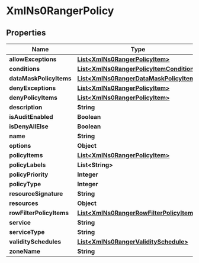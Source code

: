 
# XmlNs0RangerPolicy

## Properties
Name | Type | Description | Notes
------------ | ------------- | ------------- | -------------
**allowExceptions** | [**List&lt;XmlNs0RangerPolicyItem&gt;**](XmlNs0RangerPolicyItem.md) |  |  [optional]
**conditions** | [**List&lt;XmlNs0RangerPolicyItemCondition&gt;**](XmlNs0RangerPolicyItemCondition.md) |  |  [optional]
**dataMaskPolicyItems** | [**List&lt;XmlNs0RangerDataMaskPolicyItem&gt;**](XmlNs0RangerDataMaskPolicyItem.md) |  |  [optional]
**denyExceptions** | [**List&lt;XmlNs0RangerPolicyItem&gt;**](XmlNs0RangerPolicyItem.md) |  |  [optional]
**denyPolicyItems** | [**List&lt;XmlNs0RangerPolicyItem&gt;**](XmlNs0RangerPolicyItem.md) |  |  [optional]
**description** | **String** |  |  [optional]
**isAuditEnabled** | **Boolean** |  |  [optional]
**isDenyAllElse** | **Boolean** |  |  [optional]
**name** | **String** |  |  [optional]
**options** | **Object** |  |  [optional]
**policyItems** | [**List&lt;XmlNs0RangerPolicyItem&gt;**](XmlNs0RangerPolicyItem.md) |  |  [optional]
**policyLabels** | **List&lt;String&gt;** |  |  [optional]
**policyPriority** | **Integer** |  |  [optional]
**policyType** | **Integer** |  |  [optional]
**resourceSignature** | **String** |  |  [optional]
**resources** | **Object** |  |  [optional]
**rowFilterPolicyItems** | [**List&lt;XmlNs0RangerRowFilterPolicyItem&gt;**](XmlNs0RangerRowFilterPolicyItem.md) |  |  [optional]
**service** | **String** |  |  [optional]
**serviceType** | **String** |  |  [optional]
**validitySchedules** | [**List&lt;XmlNs0RangerValiditySchedule&gt;**](XmlNs0RangerValiditySchedule.md) |  |  [optional]
**zoneName** | **String** |  |  [optional]




